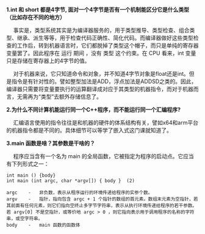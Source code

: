 **1.int 和 short 都是4字节, 面对一个4字节是否有一个机制能区分它是什么类型（比如存在不同的地方）**

&emsp; 事实是，类型系统其实是为编译器服务的，用于类型推导、类型检查、组合类型、继承、派生等等，用于检查代码正确性、简化代码。而编译器做好这些类型检查的工作后，转到机器语言时，它们都脱掉了类型这个帽子，而只是单纯的寄存器变量罢了。因此程序在 运行 期间 ，没有 类型 这个约束。在 CPU 看来，int 变量只是存储在寄存器上的4字节的值。

&emsp; 对于机器来说，它只知道命令和对象，并不知道4字节对象是float还是int。但是指令是有针对性的。譬如整型加法是ADD，浮点加法是ADDSD之类的。因此，编译器只需要将变量要执行的运算翻译成对应于其类型的机器指令，而对于机器而言，无需再为“类型”去额外存储信息了。

**2.为什么不同计算机能运行同一个C++程序，而不能运行同一个汇编程序?**

&emsp; 汇编语言使用的指令往往是和机器的硬件的体系结构有关，譬如x64和arm平台的机器指令都是不同的。具体细节可以等学了嵌入式这门课就知道了。

**3.main 函数是啥？其参数是干啥的？**

&emsp; 程序应当含有一个名为 main 的全局函数，它被指定为程序的启动点。它应当有下列形式之一：

    int main () {body}
    int main (int argc, char *argv[]) { body }	(2)	

    argc	-	非负数，表示从程序运行的环境传递给程序的实参个数。
    argv	-	指针，指向包含 argc + 1 个指针的数组的首元素。数组末元素为空指针，若其前面有任何元素，则它们指向空终止多字节字符串，表示从执行环境传递给程序的若干参数。若 argv[0] 不是空指针，或等价地 argc > 0 ，则它指向表示用于调用程序的名称的字符串，或空字符串。
    body	-	main 函数的函数体
